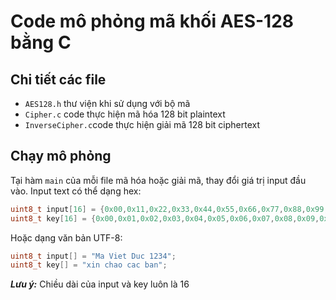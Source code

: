 # Code mô phỏng mã khối AES-128 bằng C

## Chi tiết các file
- `AES128.h` thư viện khi sử dụng với bộ mã
- `Cipher.c` code thực hiện mã hóa 128 bit plaintext
- `InverseCipher.c`code thực hiện giải mã 128 bit ciphertext

## Chạy mô phỏng
Tại hàm `main` của mỗi file mã hóa hoặc giải mã, thay đổi giá trị input đầu vào. Input text có thể dạng hex:
```C
uint8_t input[16] = {0x00,0x11,0x22,0x33,0x44,0x55,0x66,0x77,0x88,0x99,0xaa,0xbb,0xcc,0xdd,0xee,0xff};
uint8_t key[16] = {0x00,0x01,0x02,0x03,0x04,0x05,0x06,0x07,0x08,0x09,0x0a,0x0b,0x0c,0x0d,0x0e,0x0f}; 
```
Hoặc dạng văn bản UTF-8:
```C
uint8_t input[] = "Ma Viet Duc 1234";
uint8_t key[] = "xin chao cac ban";
```
***Lưu ý:*** Chiều dài của input và key luôn là 16
